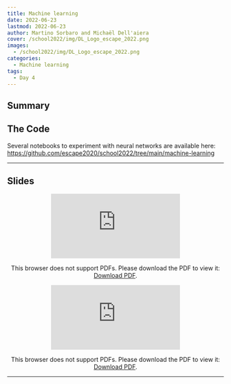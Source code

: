 ```yaml
---
title: Machine learning
date: 2022-06-23
lastmod: 2022-06-23
author: Martino Sorbaro and Michaël Dell'aiera
cover: /school2022/img/DL_Logo_escape_2022.png
images:
  - /school2022/img/DL_Logo_escape_2022.png
categories:
  - Machine learning
tags:
  - Day 4
---
```




## Summary


## The Code
Several notebooks to experiment with neural networks are available here: https://github.com/escape2020/school2022/tree/main/machine-learning


<hr>

## Slides

<CENTER>

<object data="https://github.com/escape2020/school2022/blob/4ada95c6a83bc5874abe65767fe4ede82bf5e6dc/machine-learning/Intro_ML_slides.pdf" type="application/pdf" width="100%" height="550px">
    <embed src="https://github.com/escape2020/school2022/blob/4ada95c6a83bc5874abe65767fe4ede82bf5e6dc/machine-learning/Intro_ML_slides.pdf">
        <p>This browser does not support PDFs. Please download the PDF to view it: <a href="https://github.com/escape2020/school2022/blob/4ada95c6a83bc5874abe65767fe4ede82bf5e6dc/machine-learning/Intro_ML_slides.pdf">Download PDF</a>.</p>
    </embed>
</object>

</CENTER>

<CENTER>

<object data="https://github.com/escape2020/school2022/blob/4ada95c6a83bc5874abe65767fe4ede82bf5e6dc/machine-learning/Validation-Optimization_slides.pdf" type="application/pdf" width="100%" height="550px">
    <embed src="https://github.com/escape2020/school2022/blob/4ada95c6a83bc5874abe65767fe4ede82bf5e6dc/machine-learning/Validation-Optimization_slides.pdf">
        <p>This browser does not support PDFs. Please download the PDF to view it: <a href="https://github.com/escape2020/school2022/blob/4ada95c6a83bc5874abe65767fe4ede82bf5e6dc/machine-learning/Validation-Optimization_slides.pdf">Download PDF</a>.</p>
    </embed>
</object>

</CENTER>


---

